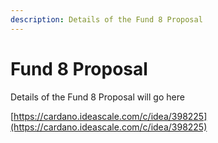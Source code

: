 ```yaml
---
description: Details of the Fund 8 Proposal
---
```


# Fund 8 Proposal

Details of the Fund 8 Proposal will go here

[https://cardano.ideascale.com/c/idea/398225](https://cardano.ideascale.com/c/idea/398225)
